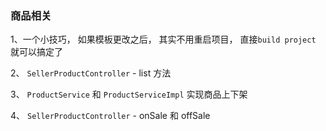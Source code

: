 ### 商品相关

1、一个小技巧， 如果模板更改之后， 其实不用重启项目， 直接`build project` 就可以搞定了

2、 `SellerProductController` - list 方法

3、 `ProductService` 和 `ProductServiceImpl` 实现商品上下架

4、 `SellerProductController` - onSale 和 offSale
